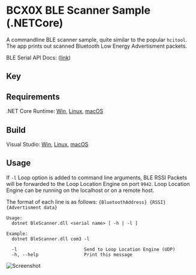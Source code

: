 # BCX0X BLE Scanner Sample  (.NETCore)
A commandline BLE scanner sample, quite similar to the popular `hcitool`. The app prints out scanned Bluetooth Low Energy Advertisment packets.

BLE Serial API Docs: ([link](https://developer.bluecats.com/documentation/libraries/serial-Home))

## Key


## Requirements
.NET Core Runtime: [Win](https://www.microsoft.com/net/download/windows/run), [Linux](https://www.microsoft.com/net/download/linux/run), [macOS](https://www.microsoft.com/net/download/macos/run)

## Build
Visual Studio: [Win](https://www.microsoft.com/net/download/windows/build), [Linux](https://www.microsoft.com/net/download/linux/build), [macOS](https://www.microsoft.com/net/download/macos/build)

## Usage
If `-l` Loop option is added to command line arguments, BLE RSSI Packets will be forwarded to the Loop Location Engine on port `9942`. Loop Location Engine can be running on the localhost or on a remote host.

 The format of each line is as follows:
```{BluetoothAddress} {RSSI} {Advertisment data}```

```
Usage:
  dotnet BleScanner.dll <serial name> [ -h | -l ]

Example:
  dotnet BleScanner.dll com3 -l

  -l                         Send to Loop Location Engine (UDP)
  -h, --help                 Print this message
  ```

  ![Screenshot](https://user-images.githubusercontent.com/9400300/38267540-7a51564e-3741-11e8-91fd-989476c6d877.PNG)

